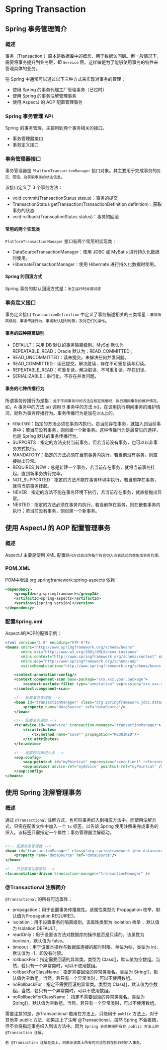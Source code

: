 # Spring Transaction

## Spring 事务管理简介

### 概述

事务（Transaction ）原本是数据库中的概念，用于数据访问层。但一般情况下，需要将事务提升到业务层，即 `Service` 层。这样做是为了能够使用事务的特性来管理具体的业务。

在 Spring 中通常可以通过以下三种方式来实现对事务的管理：

* 使用 Spring 的事务代理工厂管理事务（已过时）
* 使用 Spring 的事务注解管理事务
* 使用 AspectJ 的 AOP 配置管理事务

### Spring 事务管理 API

Spring 的事务管理，主要用到两个事务相关的接口。

* 事务管理器接口
* 事务定义接口

### 事务管理器接口

事务管理器是 `PlatformTransactionManager` 接口对象。其主要用于完成事务的`提交、回滚，及获取事务的状态信息`。

该接口定义了 3 个事务方法：

* void commit(TransactionStatus status)：事务的提交
* TransactionStatus getTransaction(TransactionDefinition definition)：获取事务的状态
* void rollback(TranscationStatus status)：事务的回滚

#### 常用的两个实现类

`PlatformTransactionManager` 接口有两个常用的实现类：

* DataSourceTransactionManager：使用 JDBC 或 MyBatis 进行持久化数据时使用。
* HibernateTransactionManager：使用 Hibernate 进行持久化数据时使用。

#### Spring 的回滚方式

Spring 事务的默认回滚方式是：`发生运行时异常回滚`

### 事务定义接口

事务定义接口 `TransactionDefinition` 中定义了事务描述相关的三类常量：`事务隔离级别、事务传播行为、事务默认超时时限，及对它们的操作`。

#### 事务的四种隔离级别

* DEFAULT：采用 DB 默认的事务隔离级别。MySql 默认为 REPEATABLE_READ；Oracle 默认为：READ_COMMITTED；
* READ_UNCOMMITTED：读未提交。未解决任何并发问题。
* READ_COMMITTED：读已提交。解决脏读，存在不可重复读与幻读。
* REPEATABLE_READ：可重复读。解决脏读、不可重复读。存在幻读。
* SERIALIZABLE：串行化。不存在并发问题。

#### 事务的七种传播行为

所谓事务传播行为是指：`处于不同事务中的方法在相互调用时，执行期间事务的维护情况。`如，A 事务中的方法 a() 调用 B 事务中的方法 b()，在调用执行期间事务的维护情况，就称为事务传播行为。事务传播行为是加在`方法`上的。

* `REQUIRED`：指定的方法必须在事务内执行。若当前存在事务，就加入到当前事务中；若当前没有事务，则创建一个新事务。这种传播行为是最常见的选择，也是 Spring 默认的事务传播行为。
* SUPPORTS：指定的方法支持当前事务，但若当前没有事务，也可以以非事务方式执行。
* MANDATORY：指定的方法必须在当前事务内执行，若当前没有事务，则直接抛出异常。
* REQUIRES_NEW：总是新建一个事务，若当前存在事务，就将当前事务挂起，直到新事务执行完毕。
* NOT_SUPPORTED：指定的方法不能在事务环境中执行，若当前存在事务，就将当前事务挂起。
* NEVER：指定的方法不能在事务环境下执行，若当前存在事务，就直接抛出异常。
* NESTED：指定的方法必须在事务内执行。若当前存在事务，则在嵌套事务内执行；若当前没有事务，则创建一个新事务。

## 使用 AspectJ 的 AOP 配置管理事务

### 概述

AspectJ 主要是使用 XML 配置`顾问方式自动为每个符合切入点表达式的类生成事务代理。`

### POM.XML
POM中增加 org.springframework:spring-aspects 依赖：
``` xml
<dependency>
    <groupId>org.springframework</groupId>
    <artifactId>spring-aspects</artifactId>
    <version>${spring.version}</version>
</dependency>
```

### 配置Spring.xml

AspectJ的AOP的配置示例：
``` xml
<?xml version="1.0" encoding="UTF-8"?>
<beans xmlns="http://www.springframework.org/schema/beans"
       xmlns:xsi="http://www.w3.org/2001/XMLSchema-instance"
       xmlns:context="http://www.springframework.org/schema/context" xmlns:tx="http://www.springframework.org/schema/tx"
       xmlns:aop="http://www.springframework.org/schema/aop"
       xsi:schemaLocation="http://www.springframework.org/schema/beans http://www.springframework.org/schema/beans/spring-beans.xsd http://www.springframework.org/schema/context http://www.springframework.org/schema/context/spring-context.xsd http://www.springframework.org/schema/tx http://www.springframework.org/schema/tx/spring-tx.xsd http://www.springframework.org/schema/aop http://www.springframework.org/schema/aop/spring-aop.xsd">

    <context:annotation-config/>
    <context:component-scan base-package="xxx.xxx.your.package">
        <context:exclude-filter type="annotation" expression="xxx.xxx.xxx"/>
    </context:component-scan>

    <!-- 配置事务管理器 -->
    <bean id="transactionManager" class="org.springframework.jdbc.datasource.DataSourceTransactionManager">
        <property name="dataSource" ref="dataSource"/>
    </bean>

    <!-- 配置事务通知 -->
    <tx:advice id="myAdvice" transaction-manager="transactionManager">
        <tx:attributes>
            <tx:method name="save*" propagation="REQUIRED"/>
        </tx:attributes>
    </tx:advice>

    <!-- 配置顾问和切入点 -->
    <aop:config>
        <aop:pointcut id="myPointcut" expression="execution(* reference.service.*.*(..))" />
        <aop:advisor advice-ref="myAdvice" pointcut-ref="myPointcut" />
    </aop:config>
</beans>
```

## 使用 Spring 注解管理事务

### 概述

通过 `@Transactional` 注解方式，也可将事务织入到相应方法中。而使用注解方式，只需在配置文件中加入一个 `tx` 标签，以告诉 Spring 使用注解来完成事务的织入。该标签只需指定一个属性：事务管理器注解驱动。
``` xml

<!-- 配置事务管理器 -->
<bean id="transactionManager" class="org.springframework.jdbc.datasource.DataSourceTransactionManager">
    <property name="dataSource" ref="dataSource"/>
</bean>

<!-- 开启事务注解驱动 -->
<tx:annotation-driven transaction-manager="transactionManager" />
```

### @Transactional 注解简介

`@Transactional` 的所有可选属性：

* propagation：用于设置事务传播属性。该属性类型为 Propagation 枚举，默认值为Propagation.REQUIRED。
* isolation：用于设置事务的隔离级别。该属性类型为 Isolation 枚举 ，默认值为 Isolation.DEFAULT。
* readOnly：用于设置该方法对数据库的操作是否是只读的。该属性为 boolean，默认值为 false。
* timeout：用于设置本操作与数据库连接的超时时限。单位为秒，类型为 int，默认值为 -1，即没有时限。
* rollbackFor：指定需要回滚的异常类。类型为 Class[]，默认值为空数组。当然，若只有一个异常类时，可以不使用数组。
* rollbackForClassName：指定需要回滚的异常类类名。类型为 String[]，默认值为空数组。当然，若只有一个异常类时，可以不使用数组。
* noRollbackFor：指定不需要回滚的异常类。类型为 Class[]，默认值为空数组。当然，若只有一个异常类时，可以不使用数组。
* noRollbackForClassName： 指定不需要回滚的异常类类名。类型为 String[]，默认值为空数组。当然，若只有一个异常类时，可以不使用数组。

需要注意的是，@Transactional 若用在方法上，只能用于 `public` 方法上。对于其他非 public 方法，如果加上了注解 @Transactional，虽然 Spring 不会报错，但不会将指定事务织入到该方法中。因为 `Spring 会忽略掉所有非 public 方法上的 @Transaction 注解`。

`若 @Transaction 注解在类上，则表示该类上所有的方法均将在执行时织入事务。`
